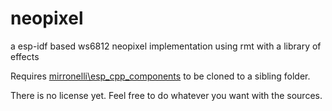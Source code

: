 # neopixel
a esp-idf based ws6812 neopixel implementation using rmt with a library of effects

Requires [mirronelli\esp_cpp_components](https://github.com/mirronelli/esp_cpp_components) to be cloned to a sibling folder.

There is no license yet. Feel free to do whatever you want with the sources.
